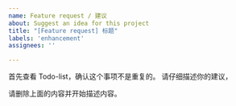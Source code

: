 ```yaml
---
name: Feature request / 建议
about: Suggest an idea for this project
title: "[Feature request] 标题"
labels: 'enhancement'
assignees: ''

---
```


首先查看 Todo-list，确认这个事项不是重复的。
请仔细描述你的建议，

请删除上面的内容并开始描述内容。
